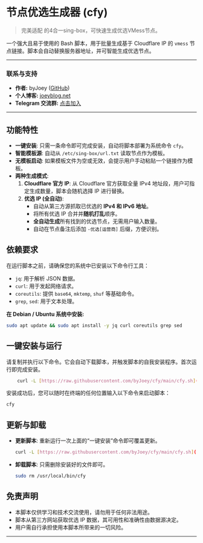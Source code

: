 # 节点优选生成器 (cfy)

> 完美适配  的4合一sing-box，可快速生成优选VMess节点。

一个强大且易于使用的 Bash 脚本，用于批量生成基于 Cloudflare IP 的 `vmess` 节点链接。脚本会自动替换服务器地址，并可智能生成优选节点。

---

### 联系与支持

* **作者:** byJoey ([GitHub](https://github.com/byJoey))
* **个人博客:** [joeyblog.net](https://joeyblog.net)
* **Telegram 交流群:** [点击加入](https://t.me/+ft-zI76oovgwNmRh)

---

## 功能特性

* **一键安装**: 只需一条命令即可完成安装，自动将脚本部署为系统命令 `cfy`。
* **智能模板源**: 自动从 `/etc/sing-box/url.txt` 读取节点作为模板。
* **无模板启动**: 如果模板文件为空或无效，会提示用户手动粘贴一个链接作为模板。
* **两种生成模式**:
    1.  **Cloudflare 官方 IP**: 从 Cloudflare 官方获取全量 IPv4 地址段，用户可指定生成数量，脚本会随机选择 IP 进行替换。
    2.  **优选 IP (全自动)**:
        * 自动从第三方源抓取已优选的 **IPv4 和 IPv6 地址**。
        * 将所有优选 IP 合并并**随机打乱**顺序。
        * **全自动生成**所有找到的优选节点，无需用户输入数量。
        * 自动在节点备注后添加 `-优选[运营商]` 后缀，方便识别。

## 依赖要求

在运行脚本之前，请确保您的系统中已安装以下命令行工具：

* `jq`: 用于解析 JSON 数据。
* `curl`: 用于发起网络请求。
* `coreutils`: 提供 `base64`, `mktemp`, `shuf` 等基础命令。
* `grep`, `sed`: 用于文本处理。

**在 Debian / Ubuntu 系统中安装:**
```bash
sudo apt update && sudo apt install -y jq curl coreutils grep sed
```

## 一键安装与运行

请复制并执行以下命令。它会自动下载脚本，并触发脚本的自我安装程序。首次运行即完成安装。

```bash
    curl -L [https://raw.githubusercontent.com/byJoey/cfy/main/cfy.sh](https://raw.githubusercontent.com/byJoey/cfy/main/cfy.sh) | sudo bash

```
安装成功后，您可以随时在终端的任何位置输入以下命令来启动脚本：
```bash
cfy
```

## 更新与卸载

* **更新脚本**: 重新运行一次上面的“一键安装”命令即可覆盖更新。
    ```bash
    curl -L [https://raw.githubusercontent.com/byJoey/cfy/main/cfy.sh](https://raw.githubusercontent.com/byJoey/cfy/main/cfy.sh) | sudo bash
    ```

* **卸载脚本**: 只需删除安装好的文件即可。
    ```bash
    sudo rm /usr/local/bin/cfy
    ```

## 免责声明

* 本脚本仅供学习和技术交流使用，请勿用于任何非法用途。
* 脚本从第三方网站获取优选 IP 数据，其可用性和准确性由数据源决定。
* 用户需自行承担使用本脚本所带来的一切风险。

---
